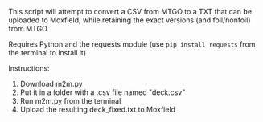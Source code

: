 This script will attempt to convert a CSV from MTGO to a TXT that can be uploaded to Moxfield, while retaining the exact versions (and foil/nonfoil) from MTGO. 

Requires Python and the requests module (use `pip install requests` from the terminal to install it)

Instructions:

1. Download m2m.py
2. Put it in a folder with a .csv file named "deck.csv"
3. Run m2m.py from the terminal
4. Upload the resulting deck_fixed.txt to Moxfield
